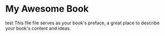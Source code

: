 My Awesome Book
=======
test
This file file serves as your book's preface, a great place to describe your book's content and ideas.
